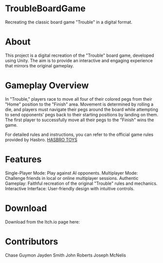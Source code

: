 # TroubleBoardGame
Recreating the classic board game "Trouble" in a digital format.

# About
This project is a digital recreation of the "Trouble" board game, developed using Unity. The aim is to provide an interactive and engaging experience that mirrors the original gameplay.

# Gameplay Overview
In "Trouble," players race to move all four of their colored pegs from their "Home" position to the "Finish" area. Movement is determined by rolling a die, and players must navigate their pegs around the board while attempting to send opponents' pegs back to their starting positions by landing on them. The first player to successfully move all their pegs to the "Finish" wins the game.

For detailed rules and instructions, you can refer to the official game rules provided by Hasbro. 
[HASBRO TOYS](https://www.hasbro.com/common/instruct/trouble.pdf)

# Features
Single-Player Mode: Play against AI opponents.
Multiplayer Mode: Challenge friends in local or online multiplayer sessions.
Authentic Gameplay: Faithful recreation of the original "Trouble" rules and mechanics.
Interactive Interface: User-friendly design with intuitive controls.

# Download
Download from the Itch.io page here: 

# Contributors
Chase Guymon
Jayden Smith
John Roberts
Joseph McNelis
